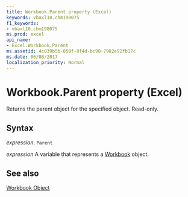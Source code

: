 ```yaml
---
title: Workbook.Parent property (Excel)
keywords: vbaxl10.chm198075
f1_keywords:
- vbaxl10.chm198075
ms.prod: excel
api_name:
- Excel.Workbook.Parent
ms.assetid: 4c039b5b-050f-8f4d-bc90-7982e92fb17c
ms.date: 06/08/2017
localization_priority: Normal
---
```



# Workbook.Parent property (Excel)

Returns the parent object for the specified object. Read-only.


## Syntax

_expression_. `Parent`

_expression_ A variable that represents a [Workbook](./Excel.Workbook.md) object.


## See also


[Workbook Object](Excel.Workbook.md)


